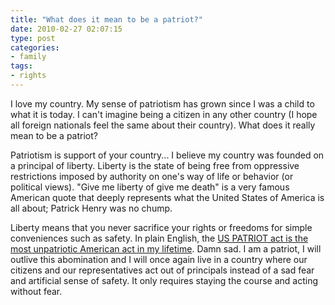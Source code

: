 ```yaml
---
title: "What does it mean to be a patriot?"
date: 2010-02-27 02:07:15
type: post
categories:
- family
tags:
- rights
---
```


<p>I love my country.  My sense of patriotism has grown since I was a child to what it is today.  I can't imagine being a citizen in any other country (I hope all foreign nationals feel the same about their country).  What does it really mean to be a patriot?</p>  <p>Patriotism is support of your country... I believe my country was founded on a principal of liberty.  Liberty is the state of being free from oppressive restrictions imposed by authority on one's way of life or behavior (or political views).  "Give me liberty of give me death" is a very famous American quote that deeply represents what the United States of America is all about; Patrick Henry was no chump.</p>  <p>Liberty means that you never sacrifice your rights or freedoms for simple conveniences such as safety.  In plain English, the <a href="https://www.eff.org/deeplinks/2010/02/epic-fail-congress-usa-patriot-act-renewed-without">US PATRIOT act is the most unpatriotic American act in my lifetime</a>.  Damn sad.  I am a patriot, I will outlive this abomination and I will once again live in a country where our citizens and our representatives act out of principals instead of a sad fear and artificial sense of safety.  It only requires staying the course and acting without fear.</p>
